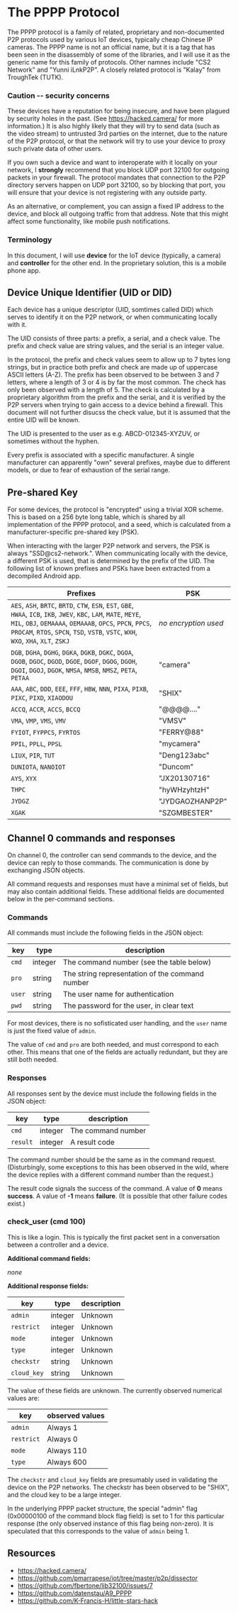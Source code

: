The PPPP Protocol
===

The PPPP protocol is a family of related, proprietary and non-documented P2P
protocols used by various IoT devices, typically cheap Chinese IP cameras. The
PPPP name is not an official name, but it is a tag that has been seen in the
disassembly of some of the libraries, and I will use it as the generic name for
this family of protocols. Other namnes include "CS2 Network" and "Yunni
iLnkP2P". A closely related protocol is "Kalay" from TroughTek (TUTK).

### Caution -- security concerns

These devices have a reputation for being insecure, and have been plagued by
security holes in the past. (See https://hacked.camera/ for more information.)
It is also highly likely that they will try to send data (such as the video
stream) to untrusted 3rd parties on the internet, due to the nature of the P2P
protocol, or that the network will try to use your device to proxy such private
data of other users.

If you own such a device and want to interoperate with it locally on your
network, I **strongly** recommend that you block UDP port 32100 for outgoing
packets in your firewall. The protocol mandates that connection to the P2P
directory servers happen on UDP port 32100, so by blocking that port, you will
ensure that your device is not registering with any outside party.

As an alternative, or complement, you can assign a fixed IP address to the
device, and block all outgoing traffic from that address. Note that this might
affect some functionality, like mobile push notifications.

### Terminology

In this document, I will use **device** for the IoT device (typically, a
camera) and **controller** for the other end. In the proprietary solution, this
is a mobile phone app.

## Device Unique Identifier (UID or DID)

Each device has a unique descriptor (UID, somtimes called DID) which serves to
identify it on the P2P network, or when communicating locally with it.

The UID consists of three parts: a prefix, a serial, and a check value. The
prefix and check value are string values, and the serial is an integer value.

In the protocol, the prefix and check values seem to allow up to 7 bytes long
strings, but in practice both prefix and check are made up of uppercase ASCII
letters (A-Z). The prefix has been observed to be between 3 and 7 letters,
where a length of 3 or 4 is by far the most common. The check has only been
observed with a length of 5. The check is calculated by a proprietary algorithm
from the prefix and the serial, and it is verified by the P2P servers when
trying to gain access to a device behind a firewall. This document will not
further disucss the check value, but it is assumed that the entire UID will be
known.

The UID is presented to the user as e.g. ABCD-012345-XYZUV, or sometimes
without the hyphen.

Every prefix is associated with a specific manufacturer. A single manufacturer
can apparently "own" several prefixes, maybe due to different models, or due to
fear of exhaustion of the serial range.

## Pre-shared Key

For some devices, the protocol is "encrypted" using a trivial XOR scheme. This
is based on a 256 byte long table, which is shared by all implementation of the
PPPP protocol, and a seed, which is calculated from a manufacturer-specific
pre-shared key (PSK).

When interacting with the larger P2P network and servers, the PSK is always
"SSD@cs2-network.". When communicating locally with the device, a different PSK
is used, that is determined by the prefix of the UID. The following list of
known prefixes and PSKs have been extracted from a decompiled Android app.

| Prefixes | PSK |
|---|---|
| `AES`, `ASH`, `BRTC`, `BRTD`, `CTW`, `ESN`, `EST`, `GBE`, `HWAA`, `ICB`, `IKB`, `JWEV`, `KBC`, `LAM`, `MATE`, `MEYE`, `MIL`, `OBJ`, `OEMAAAA`, `OEMAAAB`, `OPCS`, `PPCN`, `PPCS`, `PROCAM`, `RTOS`, `SPCN`, `TSD`, `VSTB`, `VSTC`, `WXH`, `WXO`, `XHA`, `XLT`, `ZSKJ` | *no encryption used* |
| `DGB`, `DGHA`, `DGHG`, `DGKA`, `DGKB`, `DGKC`, `DGOA`, `DGOB`, `DGOC`, `DGOD`, `DGOE`, `DGOF`, `DGOG`, `DGOH`, `DGOI`, `DGOJ`, `DGOK`, `NMSA`, `NMSB`, `NMSZ`, `PETA`, `PETAA` | "camera" |
| `AAA`, `ABC`, `DDD`, `EEE`, `FFF`, `HBW`, `NNN`, `PIXA`, `PIXB`, `PIXC`, `PIXD`, `XIAODOU` | "SHIX" |
| `ACCQ`, `ACCR`, `ACCS`, `BCCQ` | "@@@@...." |
| `VMA`, `VMP`, `VMS`, `VMV` | "VMSV" |
| `FYIOT`, `FYPPCS`, `FYRTOS` | "FERRY@88" |
| `PPIL`, `PPLL`, `PPSL` | "mycamera" |
| `LIUX`, `PIR`, `TUT` | "Deng123abc" |
| `DUNIOTA`, `NANOIOT` | "Duncom" |
| `AYS`, `XYX` | "JX20130716" |
| `THPC` | "hyWHzyhtzH" |
| `JYDGZ` | "JYDGAOZHANP2P" |
| `XGAK` | "SZGMBESTER" |

## Channel 0 commands and responses

On channel 0, the controller can send commands to the device, and the device
can reply to those commands. The communication is done by exchanging JSON
objects.

All command requests and responses must have a minimal set of fields, but may
also contain additional fields. These additional fields are documented below in
the per-command sections.

### Commands

All commands must include the following fields in the JSON object:

| **key** | **type**  | **description**|
|---|---|----|
| `cmd` | integer | The command number (see the table below) |
| `pro` | string  | The string representation of the command number |
| `user` | string  | The user name for authentication |
| `pwd` | string  | The password for the user, in clear text |

For most devices, there is no sofisticated user handling, and the `user` name
is just the fixed value of `admin`.

The value of `cmd` and `pro` are both needed, and must correspond to each
other. This means that one of the fields are actually redundant, but they are
still both needed.

### Responses

All responses sent by the device must include the following fields in the JSON
object:

| **key** | **type**  | **description**|
|---|---|----|
| `cmd` | integer | The command number |
| `result` | integer  | A result code |

The command number should be the same as in the command request. (Disturbingly,
some exceptions to this has been observed in the wild, where the device replies
with a different command number than the request.)

The result code signals the success of the command. A value of **0** means
**success**. A value of **-1** means **failure**. (It is possible that other
failure codes exist.)

### check_user (cmd 100)

This is like a login. This is typically the first packet sent in a conversation
between a controller and a device.

**Additional command fields:**

*none*

**Additional response fields:**

| **key** | **type**  | **description**|
|---|---|----|
| `admin` | integer | Unknown |
| `restrict` | integer | Unknown |
| `mode` | integer | Unknown |
| `type` | integer | Unknown |
| `checkstr` | string  | Unknown |
| `cloud_key` | string  | Unknown |

The value of these fields are unknown. The currently observed numerical values
are:

| **key** | **observed values** |
|---|---|
| `admin` | Always 1 |
| `restrict` | Always 0 |
| `mode` | Always 110 |
| `type` | Always 600 |

The `checkstr` and  `cloud_key` fields are presumably used in validating the
device on the P2P networks. The checkstr has been observed to be "SHIX", and
the cloud key to be a large integer.

In the underlying PPPP packet structure, the special "admin" flag (0x00000100
of the command block flag field) is set to 1 for this particular response (the
only observed instance of this flag being non-zero). It is speculated that this
corresponds to the value of `admin` being 1.

## Resources

* https://hacked.camera/
* https://github.com/pmarrapese/iot/tree/master/p2p/dissector
* https://github.com/fbertone/lib32100/issues/7
* https://github.com/datenstau/A9_PPPP
* https://github.com/K-Francis-H/little-stars-hack
